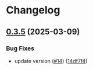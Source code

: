 # Changelog

## [0.3.5](https://github.com/techarm/jclog/compare/v0.3.4...v0.3.5) (2025-03-09)


### Bug Fixes

* update version ([#14](https://github.com/techarm/jclog/issues/14)) ([14df7f4](https://github.com/techarm/jclog/commit/14df7f432f68aafa398eb70b200f4f7ca56e4982))
